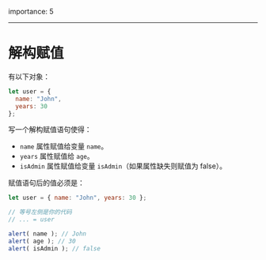 importance: 5

---

# 解构赋值

有以下对象：

```js
let user = {
  name: "John",
  years: 30
};
```

写一个解构赋值语句使得：

- `name` 属性赋值给变量 `name`。
- `years` 属性赋值给 `age`。
- `isAdmin` 属性赋值给变量 `isAdmin`（如果属性缺失则赋值为 false）。

赋值语句后的值必须是：

```js
let user = { name: "John", years: 30 };

// 等号左侧是你的代码
// ... = user

alert( name ); // John
alert( age ); // 30
alert( isAdmin ); // false
```
